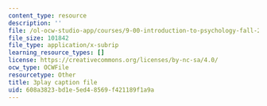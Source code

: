 ```yaml
---
content_type: resource
description: ''
file: /ol-ocw-studio-app/courses/9-00-introduction-to-psychology-fall-2004/608a3823bd1e5ed48569f421189f1a9a_10496.vtt
file_size: 101842
file_type: application/x-subrip
learning_resource_types: []
license: https://creativecommons.org/licenses/by-nc-sa/4.0/
ocw_type: OCWFile
resourcetype: Other
title: 3play caption file
uid: 608a3823-bd1e-5ed4-8569-f421189f1a9a
---
```

